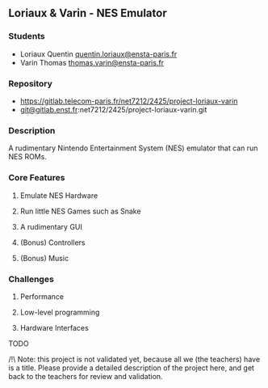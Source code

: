 ## Loriaux & Varin - NES Emulator

### Students

- Loriaux Quentin <quentin.loriaux@ensta-paris.fr>
- Varin Thomas <thomas.varin@ensta-paris.fr>

### Repository

- https://gitlab.telecom-paris.fr/net7212/2425/project-loriaux-varin
- git@gitlab.enst.fr:net7212/2425/project-loriaux-varin.git

### Description

A rudimentary Nintendo Entertainment System (NES) emulator that can run NES ROMs.

### Core Features

1. Emulate NES Hardware

2. Run little NES Games such as Snake

3. A rudimentary GUI

4. (Bonus) Controllers 

5. (Bonus) Music


### Challenges

1. Performance

2. Low-level programming

3. Hardware Interfaces









TODO

/!\ Note: this project is not validated yet, because all we (the teachers) have is a title.
Please provide a detailed description of the project here, and get back to the teachers for review and validation.